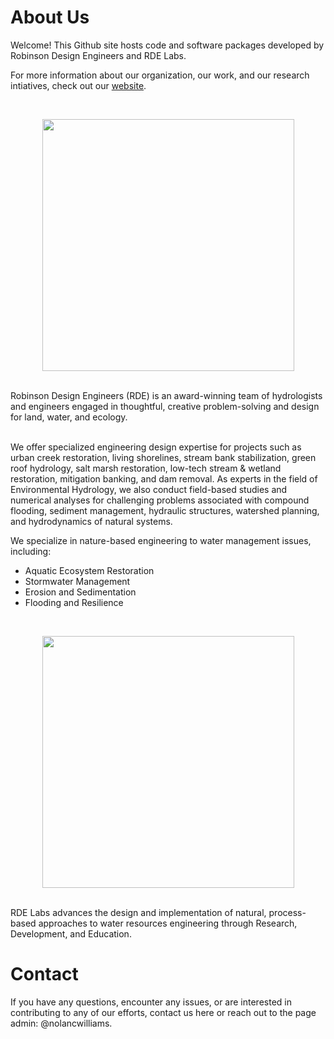 # About Us

Welcome! This Github site hosts code and software packages developed by Robinson Design Engineers and RDE Labs.

For more information about our organization, our work, and our research intiatives, check out our [website](www.rde.us). 

<br />
<p align="center" width="100%">
  <img width="403" src="https://github.com/user-attachments/assets/516baeca-3a1f-4c25-9d6a-ce39eff5ea3c">
</p>

<br />
Robinson Design Engineers (RDE) is an award-winning team of hydrologists and engineers engaged in thoughtful, creative problem-solving and design for land, water, and ecology.

<br /> We offer specialized engineering design expertise for projects such as urban creek restoration, living shorelines, stream bank stabilization, green roof hydrology, salt marsh restoration, low-tech stream & wetland restoration, mitigation banking, and dam removal. As experts in the field of Environmental Hydrology, we also conduct field-based studies and numerical analyses for challenging problems associated with compound flooding, sediment management, hydraulic structures, watershed planning, and hydrodynamics of natural systems.

We specialize in nature-based engineering to water management issues, including:
- Aquatic Ecosystem Restoration
- Stormwater Management
- Erosion and Sedimentation
- Flooding and Resilience

<br />
<p align="center" width="100%">
  <img width="403" src="https://github.com/user-attachments/assets/2e2b3b5f-1560-4c22-b2c5-19aa56c62983">
</p>

<br />
RDE Labs advances the design and implementation of natural, process-based approaches to water resources engineering through Research, Development, and Education.


# Contact
If you have any questions, encounter any issues, or are interested in contributing to any of our efforts, contact us here or reach out to the page admin: @nolancwilliams. 
